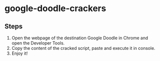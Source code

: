 # google-doodle-crackers

## Steps

1. Open the webpage of the destination Google Doodle in Chrome and open the Developer Tools.
2. Copy the content of the cracked script, paste and execute it in console.
3. Enjoy it!
